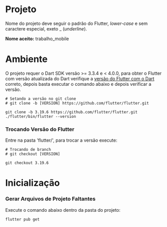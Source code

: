 # Projeto

Nome do projeto deve seguir o padrão do Flutter, _lower-case_ e sem caractere especial, exeto _ (_underline_).

**Nome aceito:** trabalho_mobile

# Ambiente

O projeto requer o Dart SDK versão >= 3.3.4 e < 4.0.0, para obter o Flutter com versão atualizada do Dart verifique a [versão do Flutter com o Dart](https://docs.flutter.dev/release/archive) correto, depois basta executar o comando abaixo e depois verificar a versão.

```
# Setando a versão no git clone
# git clone -b [VERSION] https://github.com/flutter/flutter.git

git clone -b 3.19.6 https://github.com/flutter/flutter.git
./flutter/bin/flutter --version
```

### Trocando Versão do Flutter

Entre na pasta 'flutter/', para trocar a versão execute:

```
# Trocando de branch
# git checkout [VERSION]

git checkout 3.19.6
```

# Inicialização

### Gerar Arquivos de Projeto Faltantes

Execute o comando abaixo dentro da pasta do projeto:

```
flutter pub get
```



<!--
## Getting Started

This project is a starting point for a Flutter application.

A few resources to get you started if this is your first Flutter project:

- [Lab: Write your first Flutter app](https://docs.flutter.dev/get-started/codelab)
- [Cookbook: Useful Flutter samples](https://docs.flutter.dev/cookbook)

For help getting started with Flutter development, view the
[online documentation](https://docs.flutter.dev/), which offers tutorials,
samples, guidance on mobile development, and a full API reference.
-->